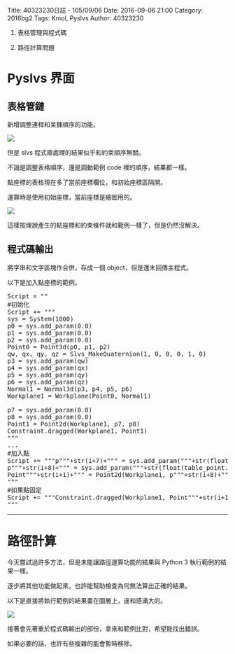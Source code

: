 Title: 40323230日誌 - 105/09/06
Date: 2016-09-06 21:00
Category: 2016bg2
Tags: Kmol, Pyslvs
Author: 40323230

1. 表格管理與程式碼

1. 路徑計算問題

<!-- PELICAN_END_SUMMARY -->

Pyslvs 界面
===

表格管鏈
---

新增調整連桿和呆鍊順序的功能。

<img src="http://i.imgur.com/c5lH4lb.png" >

但是 slvs 程式庫處理的結果似乎和約束順序無關。

不論是調整表格順序，還是調動範例 code 裡的順序，結果都一樣。

點座標的表格現在多了當前座標欄位，和初始座標區隔開。

運算時是使用初始座標，當前座標是繪圖用的。

<img src="http://i.imgur.com/1X4Tfu7.png" >

這樣按理說產生的點座標和約束條件就和範例一樣了，但是仍然沒解決。

程式碼輸出
---

將字串和文字區塊作合併，存成一個 object，但是還未回傳主程式。

以下是加入點座標的範例。

<pre class="brush: python">
Script = ""
#初始化
Script += """
sys = System(1000)
p0 = sys.add_param(0.0)
p1 = sys.add_param(0.0)
p2 = sys.add_param(0.0)
Point0 = Point3d(p0, p1, p2)
qw, qx, qy, qz = Slvs_MakeQuaternion(1, 0, 0, 0, 1, 0)
p3 = sys.add_param(qw)
p4 = sys.add_param(qx)
p5 = sys.add_param(qy)
p6 = sys.add_param(qz)
Normal1 = Normal3d(p3, p4, p5, p6)
Workplane1 = Workplane(Point0, Normal1)

p7 = sys.add_param(0.0)
p8 = sys.add_param(0.0)
Point1 = Point2d(Workplane1, p7, p8)
Constraint.dragged(Workplane1, Point1)
"""
...
#加入點
Script += """p"""+str(i+7)+""" = sys.add_param("""+str(float(table_point.item(i, 1).text()))+""")
p"""+str(i+8)+""" = sys.add_param("""+str(float(table_point.item(i, 2).text()))+""")
Point"""+str(i+1)+""" = Point2d(Workplane1, p"""+str(i+8)+""", p"""+str(i+9)+""")
"""
#如果點固定
Script += """Constraint.dragged(Workplane1, Point"""+str(i+1)+""")
"""
</pre>

<hr>

路徑計算
===

今天嘗試過許多方法，但是未能讓路徑運算功能的結果與 Python 3 執行範例的結果一樣。

逐步將其他功能做起來，也許能幫助檢查為何無法算出正確的結果。

以下是直接將執行範例的結果畫在圖層上，違和感滿大的。

<img src="http://i.imgur.com/baYNsJv.png" >

接著會先著重於程式碼輸出的部份，拿來和範例比對，希望能找出錯誤。

如果必要的話，也許有些複雜的能會暫時移除。